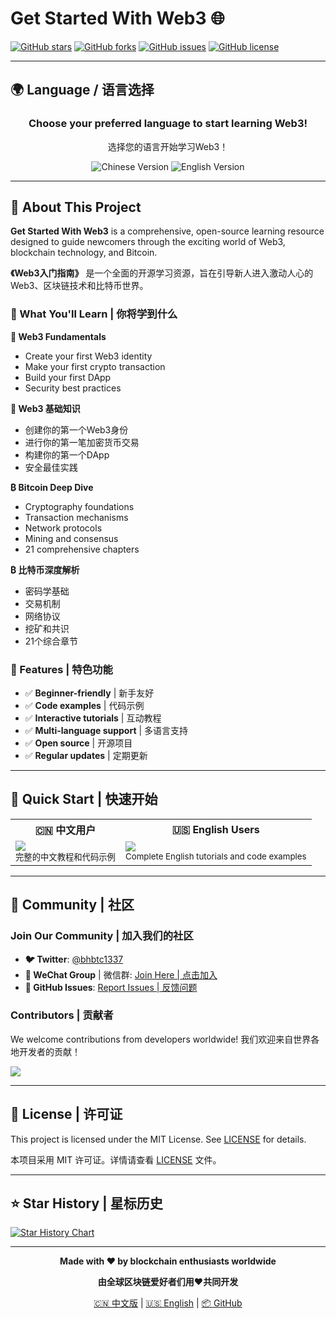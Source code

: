 # Get Started With Web3 🌐

[![GitHub stars](https://img.shields.io/github/stars/beihaili/Get-Started-with-Web3)](https://github.com/beihaili/Get-Started-with-Web3/stargazers)
[![GitHub forks](https://img.shields.io/github/forks/beihaili/Get-Started-with-Web3)](https://github.com/beihaili/Get-Started-with-Web3/network/members)
[![GitHub issues](https://img.shields.io/github/issues/beihaili/Get-Started-with-Web3)](https://github.com/beihaili/Get-Started-with-Web3/issues)
[![GitHub license](https://img.shields.io/github/license/beihaili/Get-Started-with-Web3)](https://github.com/beihaili/Get-Started-with-Web3/blob/main/LICENSE)

---

## 🌍 Language / 语言选择

<div align="center">
  <h3>Choose your preferred language to start learning Web3!</h3>
  <p>选择您的语言开始学习Web3！</p>
  
  <a href="./zh/" style="text-decoration: none;">
    <img src="https://img.shields.io/badge/🇨🇳_中文-Learn_Web3_in_Chinese-red?style=for-the-badge&logo=gitbook" alt="Chinese Version"/>
  </a>
  
  <a href="./en/" style="text-decoration: none;">
    <img src="https://img.shields.io/badge/🇺🇸_English-Learn_Web3_in_English-blue?style=for-the-badge&logo=gitbook" alt="English Version"/>
  </a>
</div>

---

## 📖 About This Project

**Get Started With Web3** is a comprehensive, open-source learning resource designed to guide newcomers through the exciting world of Web3, blockchain technology, and Bitcoin.

**《Web3入门指南》** 是一个全面的开源学习资源，旨在引导新人进入激动人心的Web3、区块链技术和比特币世界。

### 🎯 What You'll Learn | 你将学到什么

**🔰 Web3 Fundamentals**
- Create your first Web3 identity
- Make your first crypto transaction  
- Build your first DApp
- Security best practices

**🔰 Web3 基础知识**
- 创建你的第一个Web3身份
- 进行你的第一笔加密货币交易
- 构建你的第一个DApp
- 安全最佳实践

**₿ Bitcoin Deep Dive**
- Cryptography foundations
- Transaction mechanisms
- Network protocols
- Mining and consensus
- 21 comprehensive chapters

**₿ 比特币深度解析**
- 密码学基础
- 交易机制
- 网络协议
- 挖矿和共识
- 21个综合章节

### 🌟 Features | 特色功能

- ✅ **Beginner-friendly** | 新手友好
- ✅ **Code examples** | 代码示例
- ✅ **Interactive tutorials** | 互动教程
- ✅ **Multi-language support** | 多语言支持
- ✅ **Open source** | 开源项目
- ✅ **Regular updates** | 定期更新

---

## 🚀 Quick Start | 快速开始

<div align="center">
  <table>
    <tr>
      <th>🇨🇳 中文用户</th>
      <th>🇺🇸 English Users</th>
    </tr>
    <tr>
      <td>
        <a href="./zh/README.md">
          <img src="https://img.shields.io/badge/开始学习-中文版本-ff6b6b?style=for-the-badge" />
        </a>
        <br>
        <small>完整的中文教程和代码示例</small>
      </td>
      <td>
        <a href="./en/README.md">
          <img src="https://img.shields.io/badge/Start_Learning-English_Version-4ecdc4?style=for-the-badge" />
        </a>
        <br>
        <small>Complete English tutorials and code examples</small>
      </td>
    </tr>
  </table>
</div>

---

## 🤝 Community | 社区

### Join Our Community | 加入我们的社区

- **🐦 Twitter**: [@bhbtc1337](https://twitter.com/bhbtc1337)
- **💬 WeChat Group** | 微信群: [Join Here | 点击加入](https://forms.gle/QMBwL6LwZyQew1tX8)
- **📧 GitHub Issues**: [Report Issues | 反馈问题](https://github.com/beihaili/Get-Started-with-Web3/issues)

### Contributors | 贡献者

We welcome contributions from developers worldwide! 我们欢迎来自世界各地开发者的贡献！

<a href="https://github.com/beihaili/Get-Started-with-Web3/graphs/contributors">
  <img src="https://contrib.rocks/image?repo=beihaili/Get-Started-with-Web3" />
</a>

---

## 📄 License | 许可证

This project is licensed under the MIT License. See [LICENSE](LICENSE) for details.

本项目采用 MIT 许可证。详情请查看 [LICENSE](LICENSE) 文件。

---

## ⭐ Star History | 星标历史

[![Star History Chart](https://api.star-history.com/svg?repos=beihaili/Get-Started-with-Web3&type=Date)](https://star-history.com/#beihaili/Get-Started-with-Web3&Date)

---

<div align="center">
  <p><strong>Made with ❤️ by blockchain enthusiasts worldwide</strong></p>
  <p><strong>由全球区块链爱好者们用❤️共同开发</strong></p>
  
  <a href="./zh/">🇨🇳 中文版</a> | 
  <a href="./en/">🇺🇸 English</a> | 
  <a href="https://github.com/beihaili/Get-Started-with-Web3">📦 GitHub</a>
</div>